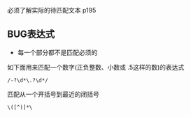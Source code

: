 必须了解实际的待匹配文本 p195

## BUG表达式
- 每一个部分都不是匹配必须的

如下面用来匹配一个数字(正负整数、小数或 .5这样的数)的表达式
````
/-?\d*\.?\d*/
````

匹配从一个开括号到最近的闭括号
````
\([^)]*\
````
